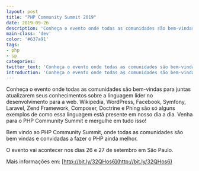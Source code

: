 ```yaml
---
layout: post
title: "PHP Community Summit 2019"
date: 2019-09-26
description: 'Conheça o evento onde todas as comunidades são bem-vindas para juntas atualizarem seus conhecimentos sobre a linguagem líder no desenvolvimento para a web.'
main-class: 'dev'
color: '#637a91'
tags:
- php
- sp
categories:
twitter_text: 'Conheça o evento onde todas as comunidades são bem-vindas para juntas atualizarem seus conhecimentos sobre a linguagem líder no desenvolvimento para a web.'
introduction: 'Conheça o evento onde todas as comunidades são bem-vindas para juntas atualizarem seus conhecimentos sobre a linguagem líder no desenvolvimento para a web.'
---
```


Conheça o evento onde todas as comunidades são bem-vindas para juntas atualizarem seus conhecimentos sobre a linguagem líder no desenvolvimento para a web. Wikipedia, WordPress, Facebook, Symfony, Laravel, Zend Framework, Composer, Doctrine e Phing são só alguns exemplos de como essa linguagem está presente em nosso dia a dia. Venha para o PHP Community Summit e mergulhe em tudo isso!

Bem vindo ao PHP Community Summit, onde todas as comunidades são bem vindas e convidadas a fazer o PHP ainda melhor.


O evento vai acontecer nos dias 26 e 27 de setembro em São Paulo.

Mais informações em: [http://bit.ly/32QHos6](http://bit.ly/32QHos6)
